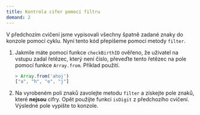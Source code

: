 ```yaml
---
title: Kontrola cifer pomocí filtru
demand: 2
---
```


V předchozím cvičení jsme vypisovali všechny špatně zadané znaky do konzole pomocí cyklu. Nyní tento kód přepíšeme pomocí metody `filter`.

1. Jakmile máte pomocí funkce `checkBirthID` ověřeno, že uživatel na vstupu zadal řetězec, který není číslo, převeďte tento řetězec na pole pomocí funkce `Array.from`. Příklad použití.

   ```js
   > Array.from('ahoj')
   ["a", "h", "o", "j"]
   ```

1. Na vyrobeném poli znaků zavolejte metodu `filter` a získejte pole znaků, které **nejsou** cifry. Opět použijte funkci `isDigit` z předchozího cvičení. Výsledné pole vypište to konzole.
